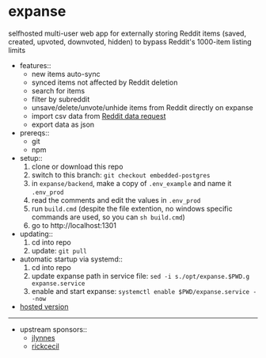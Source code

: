 # expanse

selfhosted multi-user web app for externally storing Reddit items (saved, created, upvoted, downvoted, hidden) to bypass Reddit's 1000-item listing limits

- features::
	- new items auto-sync
	- synced items not affected by Reddit deletion
	- search for items
	- filter by subreddit
	- unsave/delete/unvote/unhide items from Reddit directly on expanse
	- import csv data from [Reddit data request](https://www.reddit.com/settings/data-request)
	- export data as json
- prereqs::
	- git
	- npm
- setup::
	1. clone or download this repo
	2. switch to this branch: `git checkout embedded-postgres`
	2. in `expanse/backend`, make a copy of `.env_example` and name it `.env_prod`
	3. read the comments and edit the values in `.env_prod`
	4. run `build.cmd` (despite the file extention, no windows specific commands are used, so you can `sh build.cmd`)
	5. go to http://localhost:1301
- updating::
	1. cd into repo
	2. update: `git pull`
- automatic startup via systemd::
	1. cd into repo
	2. update expanse path in service file: `sed -i s./opt/expanse.$PWD.g expanse.service`
	3. enable and start expanse: `systemctl enable $PWD/expanse.service --now`
- [hosted version](https://github.com/jc9108/eternity)

<hr/>

- upstream sponsors::
	- [jlynnes](https://github.com/jlynnes)
	- [rickcecil](https://github.com/rickcecil)
